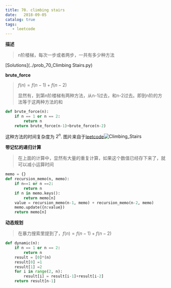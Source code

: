 ```yaml
---
title: 70. climbing stairs
date:   2018-09-05
catalog: true
tags: 
   - leetcode
---
```

**描述**

> n阶楼梯，每次一步或者两步，一共有多少种方法

[Solutions](../prob_70_Climbing Stairs.py)

**brute_force**

> $f(n)=f(n-1)+f(n-2)$
>
> 显然有，到第n阶楼梯有两种方法，从n-1过去，和n-2过去。即到n阶的方法等于这两种方法的和

```python
def brute_force(n):
    if n == 1 or n == 2:
        return n
    return brute_force(n-1)+brute_force(n-2)
```

这种方法的时间复杂度为 $2^n$. 图片来自于[leetcode](https://leetcode.com/problems/climbing-stairs/solution/)![Climbing_Stairs](https://leetcode.com/problems/climbing-stairs/Figures/70_Climbing_Stairs_rt.jpg)

**带记忆的递归计算**

> 在上面的计算中，显然有大量的重复计算，如果这个数值已经存下来了，就可以减小运算时间

```python
memo = {}
def recursion_memo(n, memo):
    if n==1 or n ==2:
        return n
    if n in memo.keys():
        return memo[n]
    value = recursion_memo(n-1, memo) + recursion_memo(n-2, memo)
    memo.update({n:value})
    return memo[n]
```

**动态规划**

> 在暴力搜索里提到了，$f(n)=f(n-1)+f(n-2)$

```python
def dynamic(n):
    if n == 1 or n == 2:
        return n
    result = [0]*(n)
    result[0] =1
    result[1] =2
    for i in range(2, n):
        result[i] = result[i-1]+result[i-2]
    return result[n-1]
        
```

